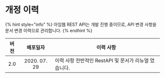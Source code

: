 # 개정 이력

{% hint style="info" %}
아임웹 REST API는 개발 진행 중이므로, API 변경 사항을 문서 변경 이력으로 관리합니다.&#x20;
{% endhint %}

|  버전 |     배포일자     |                     이력 사항          |
| :-: | :----------: | ---------------------------------- |
| 2.0 | 2020. 07. 29 | 이력 사항 전반적인 RestAPI 및 문서가 리뉴얼 었습니다. |

